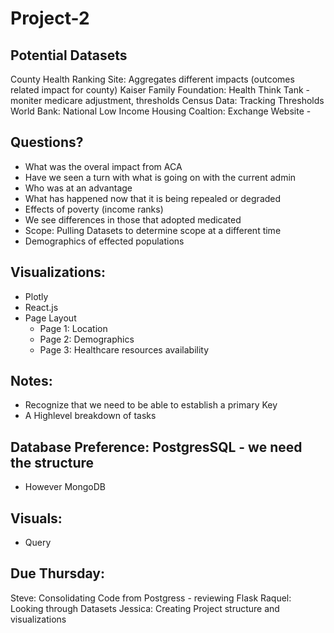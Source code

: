 # Project-2

## Potential Datasets
County Health Ranking Site: Aggregates different impacts (outcomes related impact for county) 
Kaiser Family Foundation: Health Think Tank - moniter medicare adjustment, thresholds
Census Data: Tracking Thresholds 
World Bank: 
National Low Income Housing Coaltion:
Exchange Website - 


## Questions? 
- What was the overal impact from ACA
- Have we seen a turn with what is going on with the current admin
- Who was at an advantage
- What has happened now that it is being repealed or degraded
- Effects of poverty (income ranks)
- We see differences in those that adopted medicated
- Scope: Pulling Datasets to determine scope at a different time
- Demographics of effected populations
  
 ## Visualizations:
 - Plotly
 - React.js
 - Page Layout
    - Page 1: Location
    - Page 2: Demographics
    - Page 3: Healthcare resources availability

## Notes: 
- Recognize that we need to be able to establish a primary Key
- A Highlevel breakdown of tasks

## Database Preference: PostgresSQL - we need the structure
- However MongoDB

## Visuals:
- Query 

## Due Thursday: 
Steve: Consolidating Code from Postgress - reviewing Flask
Raquel: Looking through Datasets
Jessica: Creating Project structure and visualizations
